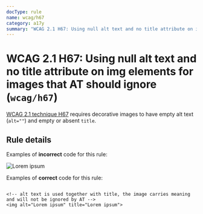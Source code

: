 ```yaml
---
docType: rule
name: wcag/h67
category: a17y
summary: "WCAG 2.1 H67: Using null alt text and no title attribute on img elements for images that AT should ignore"
---
```


# WCAG 2.1 H67: Using null alt text and no title attribute on img elements for images that AT should ignore (`wcag/h67`)

[WCAG 2.1 technique H67][1] requires decorative images to have empty alt text
(`alt=""`) and empty or absent `title`.

[1]: https://www.w3.org/WAI/WCAG21/Techniques/html/H67

## Rule details

Examples of **incorrect** code for this rule:

<validate name="incorrect" rules="wcag/h67">
    <img title="Lorem ipsum">
</validate>

Examples of **correct** code for this rule:

<validate name="correct" rules="wcag/h67">
    <!-- empty alt text and no title is interpretated as purely decorative -->
    <img alt="">

    <!-- alt text is used together with title, the image carries meaning and will not be ignored by AT -->
    <img alt="Lorem ipsum" title="Lorem ipsum">

</validate>
